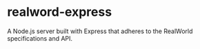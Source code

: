 # realword-express

A Node.js server built with Express that adheres to the RealWorld specifications and API.
